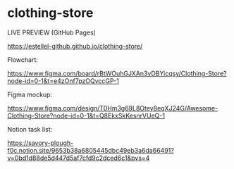 # clothing-store

LIVE PREVIEW (GitHub Pages)

<a href="https://estellel-github.github.io/clothing-store/" target="_blank">https://estellel-github.github.io/clothing-store/</a>

Flowchart:

<a href="https://www.figma.com/board/rBtWOuhGJXAn3vDBYicqsy/Clothing-Store?node-id=0-1&t=e4zOnf7pzOQvccGP-1" target="_blank">https://www.figma.com/board/rBtWOuhGJXAn3vDBYicqsy/Clothing-Store?node-id=0-1&t=e4zOnf7pzOQvccGP-1</a>


Figma mockup:

<a href="https://www.figma.com/design/T0Hm3g69L8Otey8eqXJ24G/Awesome-Clothing-Store?node-id=0-1&t=Q8EkxSkKesnrVUeQ-1" target="_blank">https://www.figma.com/design/T0Hm3g69L8Otey8eqXJ24G/Awesome-Clothing-Store?node-id=0-1&t=Q8EkxSkKesnrVUeQ-1</a>


Notion task list:

<a href="https://savory-plough-f0c.notion.site/9653b38a6805445dbc49eb3a6da66491?v=0bd1d88de5d447d5af7cfd9c2dced6c1&pvs=4" target="_blank">https://savory-plough-f0c.notion.site/9653b38a6805445dbc49eb3a6da66491?v=0bd1d88de5d447d5af7cfd9c2dced6c1&pvs=4</a>

